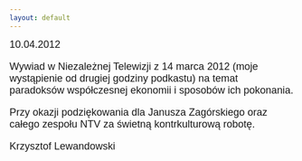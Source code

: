 ```yaml
---
layout: default
---
```

<!--104-->
<p style="margin: 0px 0px 18px; font-size: 18px; font-family: Helvetica;">10.04.2012</p>
<p style="margin: 0px 0px 18px; font-size: 18px; font-family: Helvetica;">Wywiad w Niezależnej Telewizji z 14 marca 2012 (moje wystąpienie od drugiej godziny podkastu) na temat paradoksów współczesnej ekonomii i sposobów ich pokonania.</p>
<p style="margin: 0px 0px 18px; font-size: 18px; font-family: Helvetica;">Przy okazji podziękowania dla Janusza Zagórskiego oraz całego zespołu NTV za świetną kontrkulturową robotę.</p>
<p style="margin: 0px 0px 18px; font-size: 18px; font-family: Helvetica;">Krzysztof Lewandowski</p>